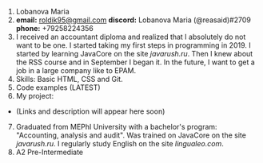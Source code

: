 1. Lobanova Maria
2. **email:** roldik95@gmail.com **discord:** Lobanova Maria (@reasaid)#2709 **phone:** +79258224356
3. I received an accountant diploma and realized that I absolutely do not want to be one.
I started taking my first steps in programming in 2019. I started by learning JavaCore on the site *javarush.ru*. Then I knew about the RSS course and in September I began it. In the future, I want to get a job in a large company like to EPAM.
4. Skills: Basic HTML, CSS and Git.
5. Code examples (LATEST)
6. My project:
  - (Links and description will appear here soon)
7. Graduated from MEPhI University with a bachelor's program: "Accounting, analysis and audit". Was trained on JavaCore on the site *javarush.ru*. I regularly study English on the site *lingualeo.com*.
8. A2 Pre-Intermediate